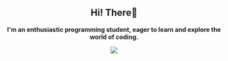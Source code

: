 <h2 align='center'>
   Hi! There🚀
</h2>

<p align='center'>
   <b>I'm an enthusiastic programming student, eager to learn and explore the world of coding. 
</p>

<p align='center'>
  <img src='./assets/cat.gif'>
</p>
